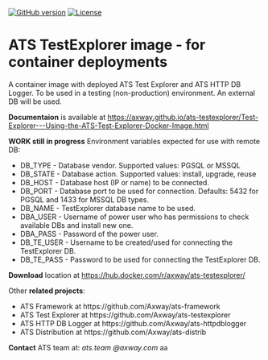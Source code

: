 [![GitHub version](https://badge.fury.io/gh/Axway%2Fats-testexplorer-docker.svg)](https://badge.fury.io/gh/Axway%2Fats-testexplorer-docker)
[![License](https://img.shields.io/badge/License-Apache%202.0-blue.svg)](https://opensource.org/licenses/Apache-2.0)
# ATS TestExplorer image - for container deployments
A container image with deployed ATS Test Explorer and ATS HTTP DB Logger. 
To be used in a testing (non-production) environment. An external DB will be used.

**Documentaion** is available at https://axway.github.io/ats-testexplorer/Test-Explorer---Using-the-ATS-Test-Explorer-Docker-Image.html 

**WORK still in progress**
Environment variables expected for use with remote DB:
- DB_TYPE - Database vendor. Supported values: PGSQL or MSSQL
- DB_STATE - Database action. Supported values: install, upgrade, reuse
- DB_HOST - Database host (IP or name) to be connected.
- DB_PORT - Database port to be used for connection. Defaults: 5432 for PGSQL and 1433 for MSSQL DB types. 
- DB_NAME - TestExplorer database name to be used.
- DBA_USER - Username of power user who has permissions to check available DBs and install new one.
- DBA_PASS - Password of the power user.
- DB_TE_USER - Username to be created/used for connecting the TestExplorer DB.
- DB_TE_PASS - Password to be used for connecting the TestExplorer DB.

**Download** location at https://hub.docker.com/r/axway/ats-testexplorer/

Other **related projects**:
<ul>
  <li>ATS Framework at https://github.com/Axway/ats-framework</li>
  <li>ATS Test Explorer at https://github.com/Axway/ats-testexplorer</li>
  <li>ATS HTTP DB Logger at https://github.com/Axway/ats-httpdblogger</li>
  <li>ATS Distribution at https://github.com/Axway/ats-distrib</li>
</ul>

**Contact** ATS team at: _ats.team_  _@axway.com_
aa


